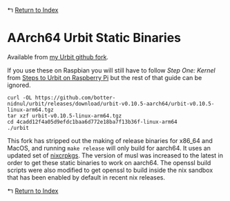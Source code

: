 ↰ [Return to Index](index.md)

# AArch64 Urbit Static Binaries

Available from [my Urbit github fork](https://github.com/botter-nidnul/urbit/releases/tag/urbit-v0.10.5-aarch64).

If you use these on Raspbian you will still have to follow *Step One: Kernel* from [Steps to Urbit on Raspberry Pi](Steps_to_Urbit_on_Raspberry_Pi.md) but the rest of that guide can be ignored.

```
curl -OL https://github.com/botter-nidnul/urbit/releases/download/urbit-v0.10.5-aarch64/urbit-v0.10.5-linux-arm64.tgz
tar xzf urbit-v0.10.5-linux-arm64.tgz
cd 4cadd12f4a05d9efdc1baa6d772e18ba7f13b36f-linux-arm64
./urbit
```

This fork has stripped out the making of release binaries for x86_64 and MacOS, and running `make release` will only build for aarch64. It uses an updated set of [nixcrpkgs](https://github.com/pololu/nixcrpkgs). The version of musl was increased to the latest in order to get these static binaries to work on aarch64. The openssl build scripts were also modified to get openssl to build inside the nix sandbox that has been enabled by default in recent nix releases.

↰ [Return to Index](index.md)
